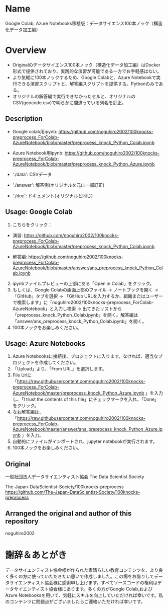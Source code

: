 Name
====
Google Colab, Azure Notebooks移植版：データサイエンス100本ノック（構造化データ加工編）

Overview
====
 - Originalのデータサイエンス100本ノック（構造化データ加工編）はDocker形式で提供されており、実践的な演習が可能である一方でお手軽感はない。
 - より気軽に100本ノックするため、Google Colabと、Azure Notebookで実行できる演習スクリプトと、解答編スクリプトを提供する。Pythonのみである。
 - オリジナルの解答編で実行できなかったセルと、オリジナルのCSV(geocode.csv)で明らかに間違っている列名を訂正。

## Description
 - Google colab用ipynb: https://github.com/noguhiro2002/100knocks-preprocess_ForColab-AzureNotebook/blob/master/preprocess_knock_Python_Colab.ipynb
 
 - Azure Notebook用ipynb: https://github.com/noguhiro2002/100knocks-preprocess_ForColab-AzureNotebook/blob/master/preprocess_knock_Python_Azure.ipynb

 - './data': CSVデータ
 - './answer': 解答例(オリジナルを元に一部訂正)
 - './doc': ドキュメント(オリジナルと同じ)

## Usage: Google Colab
 1. こちらをクリック：
   - 演習: https://github.com/noguhiro2002/100knocks-preprocess_ForColab-AzureNotebook/blob/master/preprocess_knock_Python_Colab.ipynb

   - 解答編: https://github.com/noguhiro2002/100knocks-preprocess_ForColab-AzureNotebook/blob/master/answer/ans_preprocess_knock_Python_Colab.ipynb

 2. ipynbファイルプレビューの上部にある「Open in Colab」をクリック。
 3. もしくは、Google Colabの画面上部のファイル -> ノートブックを開く -> 「GitHub」タブを選択 -> 「GitHub URLを入力するか、組織またはユーザーで検索します」に「noguhiro2002/100knocks-preprocess_ForColab-AzureNotebook」と入力し検索 -> 出てきたリストから「preprocess_knock_Python_Colab.ipynb」を開く。解答編は「answer/ans_preprocess_knock_Python_Colab.ipynb」を開く。
 4. 100本ノックをお楽しみください。

 
## Usage: Azure Notebooks
 1. Azure Notebooksに接続後、プロジェクトに入ります。なければ、適当なプロジェクトを作成してください。
 2. 「Upload」より、「From URL」を選択します。
 3. File Urlに「https://raw.githubusercontent.com/noguhiro2002/100knocks-preprocess_ForColab-AzureNotebook/master/preprocess_knock_Python_Azure.ipynb 」を入力し、「I trust the contents of this file」にチェックマークを入れ、「Done」をクリック。
 4. なお解答編は、「https://raw.githubusercontent.com/noguhiro2002/100knocks-preprocess_ForColab-AzureNotebook/master/answer/ans_preprocess_knock_Python_Azure.ipynb 」を入力。
 5. 自動的にファイルがインポートされ、jupyter notebookが実行されます。
 6. 100本ノックをお楽しみください。


## Original
一般社団法人データサイエンティスト協会
The Data Scientist Society

The-Japan-DataScientist-Society/100knocks-preprocess
https://github.com/The-Japan-DataScientist-Society/100knocks-preprocess

## Arranged the original and author of this repository
noguhiro2002

# 謝辞＆あとがき
データサイエンティスト協会様が作られた素晴らしい教育コンテンツを、より良く多くの方に使っていただきたい思いで作成しました。この場をお借りしてデータサイエンティスト協会様に感謝申し上げます。すべてソースコードの権利はデータサイエンティスト協会様にあります。多くの方がGoogle Colab,およびAzure Notebooksを用いて、気軽にスキルを向上していただければ幸いです。私のコンテンツに問題点がございましたらご連絡いただければ幸いです。
